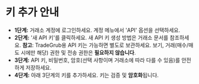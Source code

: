 # **키 추가 안내**
- **1단계:** 거래소 계정에 로그인하세요. 계정 메뉴에서 'API' 옵션을 선택하세요.
- **2단계:** '새 API 키'를 클릭하세요. 새 API 키 생성 방법은 거래소 문서를 참조하세요.
**참고**: TradeGrub용 API 키는 가능하면 별도로 보관하세요. 보기, 거래(매수/매도 시에만 해당) 권한 및 전송 권한은 **필요하지 않습니다**.
- **3단계:** API 키, 비밀번호, 암호(선택 사항이며 거래소에 따라 다를 수 있음)를 안전하게 저장하세요.
- **4단계:** 아래 3단계의 키를 추가하세요. 키는 검증 및 **암호화**됩니다.
